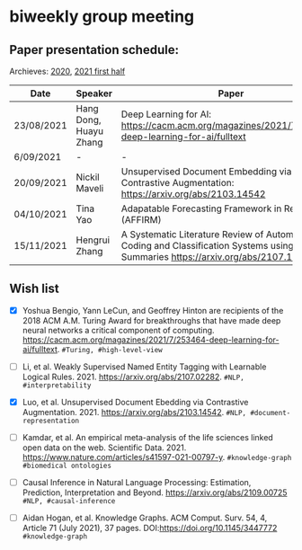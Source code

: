 # biweekly group meeting

## Paper presentation schedule:

Archieves: [2020](2020-12-18.md), 
[2021 first half](paper-archive-07.2021.md)

| Date       | Speaker   | Paper                                                                                                                                              | Slides |
|------------|-----------|----------------------------------------------------------------------------------------------------------------------------------------------------|--------|
| 23/08/2021 | Hang Dong, Huayu Zhang | Deep Learning for AI: https://cacm.acm.org/magazines/2021/7/253464-deep-learning-for-ai/fulltext | [slides-part2](https://docs.google.com/presentation/d/1VrGEVAytp0J4rY473rQk1b3iExygBpv2VA2lQOtuFao/edit?usp=sharing)|
| 6/09/2021 | - | - | 
| 20/09/2021 | Nickil Maveli | Unsupervised Document Embedding via Contrastive Augmentation: https://arxiv.org/abs/2103.14542 | [slides](https://docs.google.com/presentation/d/1m6AY8C0YbPy4rrmeOMBY9DprY4uqvEaY0n_ux01DHYQ)
| 04/10/2021 | Tina Yao | Adapatable Forecasting Framework in Realtime (AFFIRM) | |
| 15/11/2021 | Hengrui Zhang | A Systematic Literature Review of Automated ICD Coding and Classification Systems using Discharge Summaries https://arxiv.org/abs/2107.10652 | |

## Wish list
- [x] Yoshua Bengio, Yann LeCun, and Geoffrey Hinton are recipients of the 2018 ACM A.M. Turing Award for breakthroughs that have made deep neural networks a critical component of computing. https://cacm.acm.org/magazines/2021/7/253464-deep-learning-for-ai/fulltext. `#Turing, #high-level-view`

- [ ] Li, et al. Weakly Supervised Named Entity Tagging with Learnable Logical Rules. 2021. https://arxiv.org/abs/2107.02282. `#NLP, #interpretability` 

- [x] Luo, et al. Unsupervised Document Ebedding via Contrastive Augmentation. 2021. https://arxiv.org/abs/2103.14542. `#NLP, #document-representation`
- [ ] Kamdar, et al. An empirical meta-analysis of the life sciences linked open data on the web. Scientific Data. 2021.  https://www.nature.com/articles/s41597-021-00797-y. `#knowledge-graph` `#biomedical ontologies`
- [ ] Causal Inference in Natural Language Processing: Estimation, Prediction, Interpretation and Beyond. https://arxiv.org/abs/2109.00725 `#NLP, #causal-inference`
- [ ] Aidan Hogan, et al. Knowledge Graphs. ACM Comput. Surv. 54, 4, Article 71 (July 2021), 37 pages. DOI:https://doi.org/10.1145/3447772 `#knowledge-graph`
